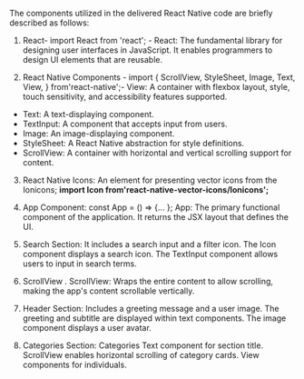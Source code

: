 The components utilized in the delivered React Native code are briefly described as follows:

 1. React- import React from 'react'; - React: The fundamental library for designing user interfaces in JavaScript. It enables programmers to design UI elements that are reusable.

 2. React Native Components - import { ScrollView, StyleSheet, Image, Text, View, } from'react-native';- View: A container with flexbox layout, style, touch sensitivity, and accessibility features supported.
  - Text: A text-displaying component.
  - TextInput: A component that accepts input from users.
  - Image: An image-displaying component.
  - StyleSheet: A React Native abstraction for style definitions.
  - ScrollView: A container with horizontal and vertical scrolling support for content.

 3. React Native Icons: An element for presenting vector icons from the Ionicons; **import Icon from'react-native-vector-icons/Ionicons';**


  4. App Component: const App = () => {... }; App: The primary functional component of the application. It returns the JSX layout that defines the UI.

  5. Search Section: <View style={styles.searchContainer}>
  It includes a search input and a filter icon.
  The Icon component displays a search icon.
 The TextInput component allows users to input in search terms.

 7. ScrollView <ScrollView style={styles.container}>.
ScrollView: Wraps the entire content to allow scrolling, making the app's content scrollable vertically.
 
 8. Header Section: <View style={styles.header}>
 Includes a greeting message and a user image.
 The greeting and subtitle are displayed within text components.
 The image component displays a user avatar.
 
 9. Categories Section: <Text style={styles.sectionTitle}>Categories</Text>
 Text component for section title.
 ScrollView enables horizontal scrolling of category cards.
 View components for individuals.





